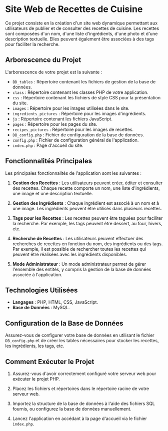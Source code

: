 # Site Web de Recettes de Cuisine

Ce projet consiste en la création d'un site web dynamique permettant aux utilisateurs de publier et de consulter des recettes de cuisine. Les recettes sont composées d'un nom, d'une liste d'ingrédients, d'une photo et d'une description textuelle. Elles peuvent également être associées à des tags pour faciliter la recherche.

## Arborescence du Projet

L'arborescence de votre projet est la suivante :
- `BD_tables` : Répertoire contenant les fichiers de gestion de la base de données.
- `class` : Répertoire contenant les classes PHP de votre application.
- `css` : Répertoire contenant les fichiers de style CSS pour la présentation du site.
- `images` : Répertoire pour les images utilisées dans le site.
- `ingredients_pictures` : Répertoire pour les images d'ingrédients.
- `js` : Répertoire contenant les fichiers JavaScript.
- `pages` : Répertoire pour les pages du site.
- `recipes_pictures` : Répertoire pour les images de recettes.
- `DB_config.php` : Fichier de configuration de la base de données.
- `config.php` : Fichier de configuration général de l'application.
- `index.php` : Page d'accueil du site.

## Fonctionnalités Principales

Les principales fonctionnalités de l'application sont les suivantes :

1. **Gestion des Recettes** : Les utilisateurs peuvent créer, éditer et consulter des recettes. Chaque recette comporte un nom, une liste d'ingrédients, une image et une description textuelle.

2. **Gestion des Ingrédients** : Chaque ingrédient est associé à un nom et à une image. Les ingrédients peuvent être utilisés dans plusieurs recettes.

3. **Tags pour les Recettes** : Les recettes peuvent être taguées pour faciliter la recherche. Par exemple, les tags peuvent être dessert, au four, hivers, etc.

4. **Recherche de Recettes** : Les utilisateurs peuvent effectuer des recherches de recettes en fonction du nom, des ingrédients ou des tags. Par exemple, il est possible de rechercher toutes les recettes qui peuvent être réalisées avec les ingrédients disponibles.

5. **Mode Administrateur** : Un mode administrateur permet de gérer l'ensemble des entités, y compris la gestion de la base de données associée à l'application.

## Technologies Utilisées

- **Langages** : PHP, HTML, CSS, JavaScript.
- **Base de Données** : MySQL.

## Configuration de la Base de Données

Assurez-vous de configurer votre base de données en utilisant le fichier `DB_config.php` et de créer les tables nécessaires pour stocker les recettes, les ingrédients, les tags, etc.

## Comment Exécuter le Projet

1. Assurez-vous d'avoir correctement configuré votre serveur web pour exécuter le projet PHP.

2. Placez les fichiers et répertoires dans le répertoire racine de votre serveur web.

3. Importez la structure de la base de données à l'aide des fichiers SQL fournis, ou configurez la base de données manuellement.

4. Lancez l'application en accédant à la page d'accueil via le fichier `index.php`.

